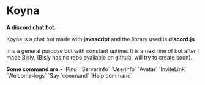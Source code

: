 Koyna
=====
<b>A discord chat bot.</b>
<p>Koyna is a chat bot made with <b>javascript</b> and the library used is <b>discord.js</b>.</p>
<p>It is a general purpose bot with constant uptime. It is a next line of bot after I made Bisly, (Bisly has no repo available on github, will try to create soon).</p>
<b>Some command are:-</b>
`Ping`
`Serverinfo`
`Userinfo`
`Avatar`
`InviteLink`
`Welcome-logs`
`Say `command`
`Help command`